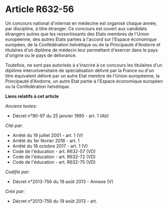 # Article R632-56

Un concours national d'internat en médecine est organisé chaque année, par discipline, à titre étranger. Ce concours est
ouvert aux candidats étrangers autres que les ressortissants des Etats membres de l'Union européenne, des autres Etats
parties à l'accord sur l'Espace économique européen, de la Confédération helvétique ou de la Principauté d'Andorre et
titulaires d'un diplôme de médecin leur permettant d'exercer dans le pays d'origine ou le pays de délivrance.

Toutefois, ne sont pas autorisés à s'inscrire à ce concours les titulaires d'un diplôme interuniversitaire de spécialisation
délivré par la France ou d'un titre équivalent délivré par un autre Etat membre de l'Union européenne, la Principauté
d'Andorre, un autre Etat partie à l'Espace économique européen ou la Confédération helvétique.

**Liens relatifs à cet article**

_Anciens textes_:

  - Décret n°90-97 du 25 janvier 1990 - art. 1 (Ab)

_Cité par_:

  - Arrêté du 19 juillet 2001 - art. 1 (V)
  - Arrêté du 1er février 2016 - art. 1
  - Arrêté du 18 octobre 2017 - art. 1 (V)
  - Code de l'éducation - art. R632-57 (VD)
  - Code de l'éducation - art. R632-72 (VD)
  - Code de l'éducation - art. R632-75 (VD)

_Codifié par_:

  - Décret n°2013-756 du 19 août 2013 -  Annexe (V)

_Créé par_:

  - Décret n°2013-756 du 19 août 2013 - art.
